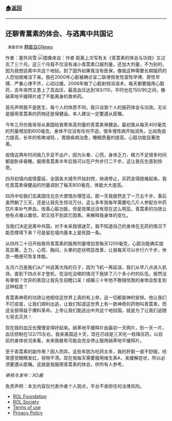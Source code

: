 ###  [:house:返回](README.md)
---


## 还聊青蒿素的体会、与逃离中共国记
` 澳喜农场` [轉載自GNews](https://gnews.org/zh-hans/2576610/)

作者：塞外风雪
 ![](https://assets.gnews.org/wp-content/uploads/2022/05/artemisinin_1653213255.jpg)图像来自：作者 
距离上次写有关《青蒿素的体会与功效》又过去了三个月。这三个月我不仅没有减小青蒿素口服剂量，还加大剂量，不为别的，因为我想逃离中共这个地狱。到了国外如果我没有医保，像我这种需要长期服药的人恐怕很难活下来。我在2000年心脏被确诊呈二联律频发性室性早博、房性早搏、严重心律不齐，心动过缓。2006年做了心脏射频消溶术，每天都要服用心脏药，去年突然又患上了高血压，最高血压达到183/110，平时也在150/90之间，像硝苯地平缓释片成了不能离身的救命药。
 
首先声明我不是医生，每个人的体质不同，我只谈我个人的服药体会与功效。无论是服用青蒿素的药物还是保健品，本人建议一定要遵从医嘱。
 
今年三月份我哥哥从美国给我寄来高剂量的青蒿素保健品，最初我从每天400毫克的剂量增加到600毫克，身体不仅没有任何不适，很多慢性病开始消失，比如免疫力提高，长年的咳嗽减轻、，胃肠疾病治愈，睡眠质量的提高，心脏功能显著改善。
 
疫情这两年时间我几乎足不出户，因为头晕、心慌，身体乏力，精力不足很多时间都是卧床昏睡。服用青蒿素半年后我可以在户外步行二千步，这让我先生感到惊奇。
 
四月初墙内疫情蔓延，全国各大城市开始封控，快递停止，买药变得困难起来。我吃青蒿素保健品的剂量调到了每天800毫克，体能大大提高。
 
四月中旬我们去美国住北京大使馆办理签证。那一天我居然走了一万五千步，事后虽然躺了三天，还是让我先生惊诧万分，这么多年我每年需要吃几斤人参配合中药饮片来补气养血，改善心脏功能，但是效果远没有现在这么明显。青蒿素的功效让他有点难以置信，却又找不到其它因素，来解释我身体的变化。
 
当我们决定逃离中共国，对于未来我很迷茫，我不知道自己的身体在无药的情况下能否撑得下来？可是留在墙内基本上是死路一条。
 
从四月二十日开始我将青蒿素的服用剂量增加至每天1200毫克，心脏功能确实提高显著，乏力，心慌、胸闷，头晕的症状明显改善，让我每天可以步行六千步，休息一晚便可恢复体能。
 
五月六日是我们从广州逃离大陆的日子，因为飞机一再延误，我们从早八点进入机场，直到下四点半才登机，在没吃没喝的情况下我排了八个多小时的队伍，居然没有晕倒？优异的表现让我先生目瞪口呆！结婚三十年他不敢相信我的身体会恢复到这种程度？
 
青蒿素神奇的功效让他相信这世界上真的有上帝，这一切都是神的安排。他让我们不打疫苗，让我们顺利出逃，让我们知道这世界上有一款神奇的药物叫青蒿素，而这全部得益于爆料革命。上帝让我们能逃出中共这个地狱国，就是为了让我们追随七哥去灭共！
 
现在我的血压也慢慢变得好起来。硝苯地平缓释片由最初一天两片，到一天一片，血压控制在122/75左右，我来美国这十天，现在已经是三天吃一粒降压药，以目前的身体状况来看，未来我极有可能会完全停止服用硝苯地平缓释片。
 
至于青蒿素的副作用？因人而异。这些年因为吃药太多，我的肝脏一直不舒服，经常感觉眼睛发红，视物不清。现在我每天需要服用维生素A，来缓解症状，所以必须要遵从医嘱。这就是我服用青蒿素的体会，供所有人参考。
 
*审核与发布：XO酱*

免责声明：本文内容仅代表作者个人观点，平台不承担任何法律风险。
  
- [ROL Foundation](https://rolfoundation.org/)
- [ROL Society](https://rolsociety.org/)
- [Terms of use](https://gnews.org/terms-of-use-3/)
- [Privacy Policy](https://gnews.org/privacy-policy/)
